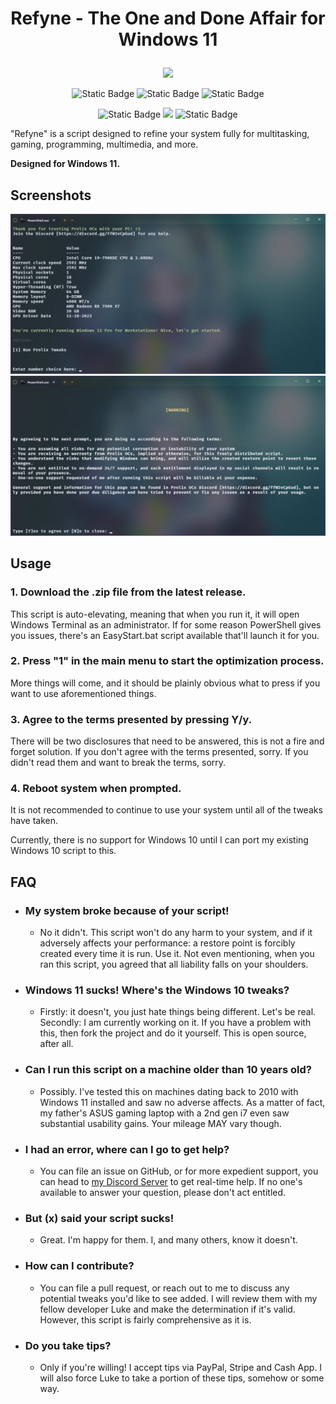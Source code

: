 # <p align="center" width="100%">Refyne - The One and Done Affair for Windows 11</p>

<p align="center" width="100%"><img src="https://discord.com/api/guilds/761728802728181811/widget.png?style=banner2" href="https://discord.gg/ffW3vCpGud"></img></p>

<p align="center" width="100%"><img alt="Static Badge" src="https://img.shields.io/badge/TikTok-Follow?style=for-the-badge&logo=tiktok&color=222222&link=https%3A%2F%2Ftiktok.com%2F%40prolix_oc"> <img alt="Static Badge" src="https://img.shields.io/badge/Twitch-Follow?style=for-the-badge&logo=twitch&color=222222&link=https%3A%2F%2Ftwitch.tv%2Fprolix_gg"> <img alt="Static Badge" src="https://img.shields.io/badge/Formerly%20Twitter-Follow?style=for-the-badge&logo=X&color=222222&link=https%3A%2F%2Ftwitter.com%2Fprolix_gg"></p>

<p align="center" width="100%"><img alt="Static Badge" src="https://img.shields.io/badge/Tip_me_on_Cashapp-Thanks?style=for-the-badge&logo=cashapp&color=C1C6C3&link=https%3A%2F%2Fcash.app%2F%24ProlixOCs"> <img src="https://img.shields.io/badge/Tip_me_on_Stripe-Thanks?style=for-the-badge&logo=stripe&color=A6F8D3" href="https://pay.prolix.live/b/dR6cQqajD6Ghg1i8wx"> <img alt="Static Badge" src="https://img.shields.io/badge/Tip_me_on_PayPal-Thanks?style=for-the-badge&logo=paypal&color=B0CDE1&link=https%3A%2F%2Fpaypal.me%2Fprolixgg"></p>


"Refyne" is a script designed to refine your system fully for multitasking, gaming, programming, multimedia, and more.

**Designed for Windows 11.**

## Screenshots

![Screengrab of main screen](screenshots/screen1.webp)
![Screengrab of initial disclosure](screenshots/screen2.webp)

## Usage
### 1. Download the .zip file from the latest release. 
This script is auto-elevating, meaning that when you run it, it will open Windows Terminal as an administrator. If for some reason PowerShell gives you issues, there's an EasyStart.bat script available that'll launch it for you.
### 2. Press "1" in the main menu to start the optimization process.
More things will come, and it should be plainly obvious what to press if you want to use aforementioned things.
### 3. Agree to the terms presented by pressing Y/y. 
There will be two disclosures that need to be answered, this is not a fire and forget solution. If you don't agree with the terms presented, sorry. If you didn't read them and want to break the terms, sorry.
### 4. Reboot system when prompted. 
It is not recommended to continue to use your system until all of the tweaks have taken. 

Currently, there is no support for Windows 10 until I can port my existing Windows 10 script to this. 

## FAQ

- ### My system broke because of your script!
  - No it didn't. This script won't do any harm to your system, and if it adversely affects your performance: a restore point is forcibly created every time it is run. Use it. Not even mentioning, when you ran this script, you agreed that all liability falls on your shoulders.

- ### Windows 11 sucks! Where's the Windows 10 tweaks?
  - Firstly: it doesn't, you just hate things being different. Let's be real. Secondly: I am currently working on it. If you have a problem with this, then fork the project and do it yourself. This is open source, after all.

- ### Can I run this script on a machine older than 10 years old?
  - Possibly. I've tested this on machines dating back to 2010 with Windows 11 installed and saw no adverse affects. As a matter of fact, my father's ASUS gaming laptop with a 2nd gen i7 even saw substantial usability gains. Your mileage MAY vary though.

- ### I had an error, where can I go to get help?
  - You can file an issue on GitHub, or for more expedient support, you can head to [my Discord Server](https://discord.gg/ffW3vCpGud) to get real-time help. If no one's available to answer your question, please don't act entitled. 

- ### But (x) said your script sucks!
  - Great. I'm happy for them. I, and many others, know it doesn't.

- ### How can I contribute?
  - You can file a pull request, or reach out to me to discuss any potential tweaks you'd like to see added. I will review them with my fellow developer Luke and make the determination if it's valid. However, this script is fairly comprehensive as it is.

- ### Do you take tips?
  - Only if you're willing! I accept tips via PayPal, Stripe and Cash App. I will also force Luke to take a portion of these tips, somehow or some way.